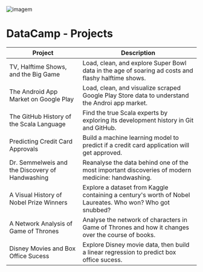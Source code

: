 ![imagem](https://user-images.githubusercontent.com/56726744/92307401-91cf2680-ef6c-11ea-992c-2a7fa496cb7e.png)


# <b>DataCamp - Projects</b>



| Project                                         | Description                                                                                              |
|-------------------------------------------------|----------------------------------------------------------------------------------------------------------|
|  TV, Halftime Shows, and the Big Game           | Load, clean, and explore Super Bowl data in the age of soaring ad costs and flashy halftime shows.       |
| The Android App Market on Google Play           | Load, clean, and visualize scraped Google Play Store data to understand the Androi app market.           |
| The GitHub History of the Scala Language        | Find the true Scala experts by exploring its development history in Git and GitHub.                      |
| Predicting Credit Card Approvals                | Build a machine learning model to predict if a credit card application will get approved.                |
| Dr. Semmelweis and the Discovery of Handwashing | Reanalyse the data behind one of the most important discoveries of modern medicine: handwashing.         |
| A Visual History of Nobel Prize Winners         | Explore a dataset from Kaggle containing a century's worth of Nobel Laureates. Who won? Who got snubbed? |
| A Network Analysis of Game of Thrones           | Analyse the network of characters in Game of Thrones and how it changes over the course of books.        |
| Disney Movies and Box Office Sucess             | Explore Disney movie data, then build a linear regression to predict box office sucess.                  |
